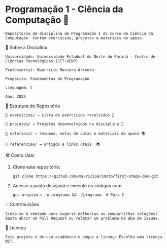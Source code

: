 # Programação 1 - Ciência da Computação 🎯

    Repositório da disciplina de Programação 1 do curso de Ciência da Computação. Contém exercícios, projetos e materiais de apoio.
 

📌 Sobre a Disciplina

    Universidade: Universidade Estadual do Norte do Paraná - Centro de Ciências Tecnológicas (CCT-UENP)

    Professor(a): Maurrício Massaru Arimoto

    Propósito: Fundamentos de Programação
    
    Linguagem: C

    Ano: 2025
    

📁 Estrutura do Repositório

    📂 exercicios/ → Lista de exercícios resolvidos 📜
  
    📂 projetos/ → Projetos desenvolvidos na disciplina 🚀
  
    📂 materiais/ → resumos, notas de aulas e materiais de apoio 📚
  
    📂 referencias/ → artigos e links úteis  📚


🛠 Como Usar

 1. Clone este repositório:

        git clone https://github.com/mauricioarimoto/first-steps-dev.git

 2. Acesse a pasta desejada e execute os códigos com:

        gcc arquivo.c -o programa && ./programa  # Para C  
      

💡 Contribuições

    Sinta-se à vontade para sugerir melhorias ou compartilhar soluções! Basta abrir um Pull Request ou relatar um problema na aba de Issues.

📄 Licença

    Este projeto é de uso acadêmico e segue a licença Escolha uma licença MIT.

